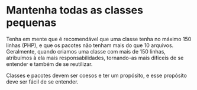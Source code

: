 # Mantenha todas as classes pequenas

Tenha em mente que é recomendável que uma classe tenha no máximo 150 linhas (PHP), e que os pacotes não tenham mais do que 10 arquivos. Geralmente, quando criamos uma classe com mais de 150 linhas, atribuímos à ela mais responsabilidades, tornando-as mais difíceis de se entender e também de se reutilizar.

Classes e pacotes devem ser coesos e ter um propósito, e esse propósito deve ser fácil de se entender.
